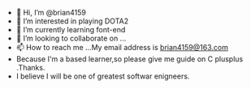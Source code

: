 - 👋 Hi, I’m @brian4159
- 👀 I’m interested in playing DOTA2
- 🌱 I’m currently learning font-end
- 💞️ I’m looking to collaborate on ...
- 📫 How to reach me ...My email address is brian4159@163.com
- Because I'm a based learner,so please give me guide on C plusplus .Thanks.
- I believe I will be one of greatest  softwar enigneers. 

<!---
brian4159/brian4159 is a ✨ special ✨ repository because its `README.md` (this file) appears on your GitHub profile.
You can click the Preview link to take a look at your changes.
--->
